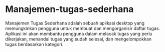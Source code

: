 # Manajemen-tugas-sederhana
Manajemen Tugas Sederhana adalah sebuah aplikasi desktop yang memungkinkan pengguna untuk membuat dan mengorganisir daftar tugas. Aplikasi ini akan membantu pengguna dalam melacak tugas yang perlu dikerjakan, menandai tugas yang sudah selesai, dan mengelompokkan tugas berdasarkan kategori.
